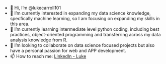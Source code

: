 - 👋 Hi, I’m @lukecarroll101
- 👀 I’m currently interested in expanding my data science knowledge, specfically machine learning, so I am focusing on expanding my skills in this area. 
- 🌱 I’m currently learning intermediate level python coding, including best practices, object-oriented programming and transferring across my data analysis knowledge from R.
- 💞️ I’m looking to collaborate on data science focused projects but also have a personal passion for web and APP development.
- 📫 How to reach me: [LinkedIn - Luke](https://www.linkedin.com/in/luke-carroll-b2ba7b227?lipi=urn%3Ali%3Apage%3Ad_flagship3_profile_view_base_contact_details%3BtYmH%2FnVtR2WlxfVgoU3F7A%3D%3D)

<!---
lukecarroll101/lukecarroll101 is a ✨ special ✨ repository because its `README.md` (this file) appears on your GitHub profile.
You can click the Preview link to take a look at your changes.
--->
